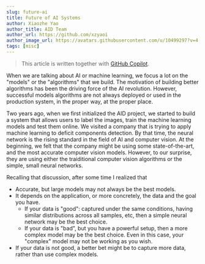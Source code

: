```yaml
---
slug: future-ai
title: Future of AI Systems
author: Xiaozhe Yao
author_title: AID Team
author_url: https://github.com/xzyaoi
author_image_url: https://avatars.githubusercontent.com/u/10499297?v=4
tags: [misc]
---
```


> This article is written together with [GitHub Copilot](https://copilot.github.com/).

When we are talking about AI or machine learning, we focus a lot on the "models" or the "algorithms" that we build. The motivation of building better algorithms has been the driving force of the AI revolution. However, successful models algorithms are not always deployed or used in the production system, in the proper way, at the proper place.

Two years ago, when we first initialized the AID project, we started to build a system that allows users to label the images, train the machine learning models and test them online. We visited a company that is trying to apply machine learning to deficit components detection. By that time, the neural network is the rising standard in the field of AI and computer vision. At the beginning, we felt that the company might be using some state-of-the-art, and the most accurate computer vision models. However, to our surprise, they are using either the traiditional computer vision algorithms or the simple, small neural networks. 

Recalling that discussion, after some time I realized that

* Accurate, but large models may not always be the best models.
* It depends on the application, or more concretely, the data and the goal you have.
  * If your data is "good": captured under the same conditions, having similar distributions across all samples, etc, then a simple neural network may be the best choice.
  * If your data is "bad", but you have a powerful setup, then a more complex model may be the best choice. Even in this case, your "complex" model may not be working as you wish.
* If your data is not good, a better bet might be to capture more data, rather than use complex models.